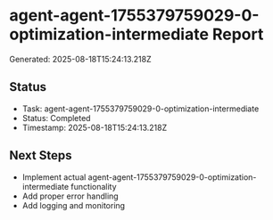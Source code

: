 # agent-agent-1755379759029-0-optimization-intermediate Report

Generated: 2025-08-18T15:24:13.218Z

## Status
- Task: agent-agent-1755379759029-0-optimization-intermediate
- Status: Completed
- Timestamp: 2025-08-18T15:24:13.218Z

## Next Steps
- Implement actual agent-agent-1755379759029-0-optimization-intermediate functionality
- Add proper error handling
- Add logging and monitoring
